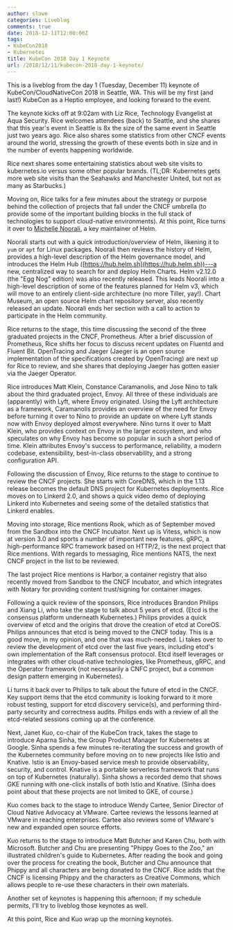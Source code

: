```yaml
---
author: slowe
categories: Liveblog
comments: true
date: 2018-12-11T12:00:00Z
tags:
- KubeCon2018
- Kubernetes
title: KubeCon 2018 Day 1 Keynote
url: /2018/12/11/kubecon-2018-day-1-keynote/
---
```


This is a liveblog from the day 1 (Tuesday, December 11) keynote of KubeCon/CloudNativeCon 2018 in Seattle, WA. This will be my first (and last!) KubeCon as a Heptio employee, and looking forward to the event.<!--more-->

The keynote kicks off at 9:02am with Liz Rice, Technology Evangelist at Aqua Security. Rice welcomes attendees (back) to Seattle, and she shares that this year's event in Seattle is 8x the size of the same event in Seattle just two years ago. Rice also shares some statistics from other CNCF events around the world, stressing the growth of these events both in size and in the number of events happening worldwide.

Rice next shares some entertaining statistics about web site visits to kubernetes.io versus some other popular brands. (TL;DR: Kubernetes gets more web site visits than the Seahawks and Manchester United, but not as many as Starbucks.)

Moving on, Rice talks for a few minutes about the strategy or purpose behind the collection of projects that fall under the CNCF umbrella (to provide some of the important building blocks in the full stack of technologies to support cloud-native environments). At this point, Rice turns it over to [Michelle Noorali](https://twitter.com/michellenoorali), a key maintainer of Helm.

Noorali starts out with a quick introduction/overview of Helm, likening it to `yum` or `apt` for Linux packages. Noorali then reviews the history of Helm, provides a high-level description of the Helm governance model, and introduces the Helm Hub ([https://hub.helm.sh](https://hub.helm.sh))---a new, centralized way to search for and deploy Helm Charts. Helm v2.12.0 (the "Egg Nog" edition) was also recently released. This leads Noorali into a high-level description of some of the features planned for Helm v3, which will move to an entirely client-side architecture (no more Tiller, yay!). Chart Museum, an open source Helm chart repository server, also recently released an update. Noorali ends her section with a call to action to participate in the Helm community.

Rice returns to the stage, this time discussing the second of the three graduated projects in the CNCF, Prometheus. After a brief discussion of Prometheus, Rice shifts her focus to discuss recent updates on Fluentd and Fluent Bit. OpenTracing and Jaeger (Jaeger is an open source implementation of the specifications created by OpenTracing) are next up for Rice to review, and she shares that deploying Jaeger has gotten easier via the Jaeger Operator.

Rice introduces Matt Klein, Constance Caramanolis, and Jose Nino to talk about the third graduated project, Envoy. All three of these individuals are (apparently) with Lyft, where Envoy originated. Using the Lyft architecture as a framework, Caramanolis provides an overview of the need for Envoy before turning it over to Nino to provide an update on where Lyft stands now with Envoy deployed almost everywhere. Nino turns it over to Matt Klein, who provides context on Envoy in the larger ecosystem, and who speculates on why Envoy has become so popular in such a short period of time. Klein attributes Envoy's success to performance, reliability, a modern codebase, extensibility, best-in-class observability, and a strong configuration API.

Following the discussion of Envoy, Rice returns to the stage to continue to review the CNCF projects. She starts with CoreDNS, which in the 1.13 release becomes the default DNS project for Kubernetes deployments. Rice moves on to Linkerd 2.0, and shows a quick video demo of deploying Linkerd into Kubernetes and seeing some of the detailed statistics that Linkerd enables.

Moving into storage, Rice mentions Rook, which as of September moved from the Sandbox into the CNCF Incubator. Next up is Vitess, which is now at version 3.0 and sports a number of important new features. gRPC, a high-performance RPC framework based on HTTP/2, is the next project that Rice mentions. With regards to messaging, Rice mentions NATS, the next CNCF project in the list to be reviewed.

The last project Rice mentions is Harbor, a container registry that also recently moved from Sandbox to the CNCF Incubator, and which integrates with Notary for providing content trust/signing for container images.

Following a quick review of the sponsors, Rice introduces Brandon Philips and Xiang Li, who take the stage to talk about 5 years of etcd. (Etcd is the consensus platform underneath Kubernetes.) Philips provides a quick overview of etcd and the origins that drove the creation of etcd at CoreOS. Philips announces that etcd is being moved to the CNCF today. This is a good move, in my opinion, and one that was much-needed. Li takes over to review the development of etcd over the last five years, including etcd's own implementation of the Raft consensus protocol. Etcd itself leverages or integrates with other cloud-native technologies, like Prometheus, gRPC, and the Operator framework (not necessarily a CNFC project, but a common design pattern emerging in Kubernetes).

Li turns it back over to Philips to talk about the future of etcd in the CNCF. Key support items that the etcd community is looking forward to it more robust testing, support for etcd discovery service(s), and performing third-party security and correctness audits. Philips ends with a review of all the etcd-related sessions coming up at the conference.

Next, Janet Kuo, co-chair of the KubeCon track, takes the stage to introduce Aparna Sinha, the Group Product Manager for Kubernetes at Google. Sinha spends a few minutes re-iterating the success and growth of the Kubernetes community before moving on to new projects like Istio and Knative. Istio is an Envoy-based service mesh to provide observability, security, and control. Knative is a portable serverless framework that runs on top of Kubernetes (naturally). Sinha shows a recorded demo that shows GKE running with one-click installs of both Istio and Knative. (Sinha does point about that these projects are not limited to GKE, of course.)

Kuo comes back to the stage to introduce Wendy Cartee, Senior Director of Cloud Native Advocacy at VMware. Cartee reviews the lessons learned at VMware in reaching enterprises. Cartee also reviews some of VMware's new and expanded open source efforts.

Kuo returns to the stage to introduce Matt Butcher and Karen Chu, both with Microsoft. Butcher and Chu are presenting "Phippy Goes to the Zoo," an illustrated children's guide to Kubernetes. After reading the book and going over the process for creating the book, Butcher and Chu announce that Phippy and all characters are being donated to the CNCF. Rice adds that the CNCF is licensing Phippy and the characters as Creative Commons, which allows people to re-use these characters in their own materials.

Another set of keynotes is happening this afternoon; if my schedule permits, I'll try to liveblog those keynotes as well.

At this point, Rice and Kuo wrap up the morning keynotes.
